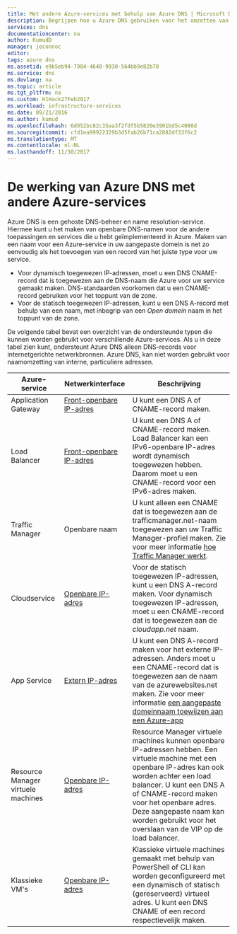 ```yaml
---
title: Met andere Azure-services met behulp van Azure DNS | Microsoft Docs
description: Begrijpen hoe u Azure DNS gebruiken voor het omzetten van de naam van een andere Azure-services
services: dns
documentationcenter: na
author: KumudD
manager: jeconnoc
editor: 
tags: azure dns
ms.assetid: e9b5eb94-7984-4640-9930-564bb9e82b78
ms.service: dns
ms.devlang: na
ms.topic: article
ms.tgt_pltfrm: na
ms.custom: H1Hack27Feb2017
ms.workload: infrastructure-services
ms.date: 09/21/2016
ms.author: kumud
ms.openlocfilehash: 6d052bc82c35aa3f2fdf5b5820e3901bd5c4080d
ms.sourcegitcommit: cfd1ea99922329b3d5fab26b71ca2882df33f6c2
ms.translationtype: MT
ms.contentlocale: nl-NL
ms.lasthandoff: 11/30/2017
---
```

# <a name="how-azure-dns-works-with-other-azure-services"></a>De werking van Azure DNS met andere Azure-services

Azure DNS is een gehoste DNS-beheer en name resolution-service. Hiermee kunt u het maken van openbare DNS-namen voor de andere toepassingen en services die u hebt geïmplementeerd in Azure. Maken van een naam voor een Azure-service in uw aangepaste domein is net zo eenvoudig als het toevoegen van een record van het juiste type voor uw service.

* Voor dynamisch toegewezen IP-adressen, moet u een DNS CNAME-record dat is toegewezen aan de DNS-naam die Azure voor uw service gemaakt maken. DNS-standaarden voorkomen dat u een CNAME-record gebruiken voor het toppunt van de zone.
* Voor de statisch toegewezen IP-adressen, kunt u een DNS A-record met behulp van een naam, met inbegrip van een *Open domein* naam in het toppunt van de zone.

De volgende tabel bevat een overzicht van de ondersteunde typen die kunnen worden gebruikt voor verschillende Azure-services. Als u in deze tabel zien kunt, ondersteunt Azure DNS alleen DNS-records voor internetgerichte netwerkbronnen. Azure DNS, kan niet worden gebruikt voor naamomzetting van interne, particuliere adressen.

| Azure-service | Netwerkinterface | Beschrijving |
| --- | --- | --- |
| Application Gateway |[Front-openbare IP-adres](dns-custom-domain.md#public-ip-address) |U kunt een DNS A of CNAME-record maken. |
| Load Balancer |[Front-openbare IP-adres](dns-custom-domain.md#public-ip-address)  |U kunt een DNS A of CNAME-record maken. Load Balancer kan een IPv6-openbare IP-adres wordt dynamisch toegewezen hebben. Daarom moet u een CNAME-record voor een IPv6-adres maken. |
| Traffic Manager |Openbare naam |U kunt alleen een CNAME dat is toegewezen aan de trafficmanager.net-naam toegewezen aan uw Traffic Manager-profiel maken. Zie voor meer informatie [hoe Traffic Manager werkt](../traffic-manager/traffic-manager-overview.md#traffic-manager-example). |
| Cloudservice |[Openbare IP-adres](dns-custom-domain.md#public-ip-address) |Voor de statisch toegewezen IP-adressen, kunt u een DNS A-record maken. Voor dynamisch toegewezen IP-adressen, moet u een CNAME-record dat is toegewezen aan de *cloudapp.net* naam.|
| App Service | [Extern IP-adres](dns-custom-domain.md#app-service-web-apps) |U kunt een DNS A-record maken voor het externe IP-adressen. Anders moet u een CNAME-record dat is toegewezen aan de naam van de azurewebsites.net maken. Zie voor meer informatie [een aangepaste domeinnaam toewijzen aan een Azure-app](../app-service/app-service-web-tutorial-custom-domain.md) |
| Resource Manager virtuele machines |[Openbare IP-adres](dns-custom-domain.md#public-ip-address) |Resource Manager virtuele machines kunnen openbare IP-adressen hebben. Een virtuele machine met een openbare IP-adres kan ook worden achter een load balancer. U kunt een DNS A of CNAME-record maken voor het openbare adres. Deze aangepaste naam kan worden gebruikt voor het overslaan van de VIP op de load balancer. |
| Klassieke VM's |[Openbare IP-adres](dns-custom-domain.md#public-ip-address) |Klassieke virtuele machines gemaakt met behulp van PowerShell of CLI kan worden geconfigureerd met een dynamisch of statisch (gereserveerd) virtueel adres. U kunt een DNS CNAME of een record respectievelijk maken. |
